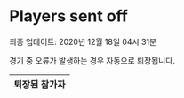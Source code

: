 # Players sent off
최종 업데이트: 2020년 12월 18일 04시 31분


경기 중 오류가 발생하는 경우 자동으로 퇴장됩니다.


| 퇴장된 참가자 |
|:---:|